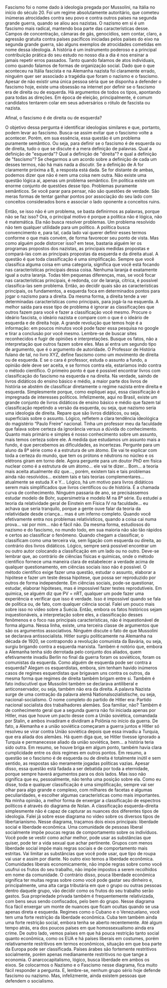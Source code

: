 ﻿Fascismo foi o nome dado à ideologia pregada por Mussolini, na Itália no início do século 20. Foi um regime absolutamente autoritário, que cometeu inúmeras atrocidades contra seu povo e contra outros países na segunda grande guerra, quando se aliou aos nazistas. O nazismo em si é um fascismo mais radical, mantendo boa parte das características desse.
Campos de concentração, câmaras de gás, genocídios, sem contar, claro, a agressão gratuita contra países pacíficos iniciadas pelos países do eixo na segunda grande guerra, são alguns exemplos de atrocidades cometidas em nome dessa ideologia.
A história é um instrumento poderoso e a principal contribuição prática do seu estudo no nosso dia a dia é nos ensinar a jamais repetir erros passados. Tanto quando falamos de atos individuais, como quando falamos de formas de organização social.
Dado que o que aconteceu na Itália fascista e na Alemanha nazista foi claramente errado, ninguém quer ser associado a tragédia que foram o nazismo e o fascismo.
Apesar de não existir uma única pessoa séria que se disponha a defender o fascismo hoje, existe uma obsessão na internet por definir se o fascismo era de direita ou de esquerda. Há argumentos de todos os tipos, apontando para todas as direções.
Em época de eleição, principalmente, é comum candidatos tentarem colar em seus adversários o rótulo de fascista ou nazista.


Afinal, o fascismo é de direita ou de esquerda?


O objetivo dessa pergunta é identificar ideologias similares e que, portanto, podem levar ao fascismo. Busca-se assim evitar que o fascismo volte a acontecer. Porém, em sua essência, essa questão é um problema puramente semântico. Ou seja, para definir se o fascismo é de esquerda ou de direita, tudo o que se discute é a mera definição de palavras. 
Qual a definição de "esquerda"? Qual a definição de "direita"? e qual a definição de "fascismo"?
Se chegarmos a um acordo sobre a definição de cada um desses termos, não há mais nada a discutir. Se a definição de A for claramente próxima a B, a resposta está dada. Se for distante de ambas, podemos dizer que não é nem uma coisa nem outra. Não existe uma questão lógica aí, apenas um problema semântico.
Em política existe um enorme conjunto de questões desse tipo. Problemas puramente semânticos. Se você parar para pensar, não são questões de verdade. São meras formas de tentar ganhar pontos por associação do seu lado com conceitos considerados bons e associar o lado oponente a conceitos ruins. 

Então, se isso não é um problema, se basta definirmos as palavras, porque não se faz isso? Ora, o principal motivo é porque a política não é lógica, não é matemática. Ela não busca resolver problemas. Um problema resolvido não tem qualquer utilidade para um político. 
A política busca convencimento e, para tal, cada lado vai querer definir esses termos conforme o que mais convém, de forma favorecer seu ponto de vista. 
Mas como alguém pode distorcer isso? em tese, bastaria alguém ler os programas propostos dos nazistas, as principais medidas propostas e compará-las com as principais propostas da esquerda e da direita atual.
A questão é que toda classificação é uma simplificação. Sempre que você classifica alguma coisa em uma categoria, significa que você está focando nas características principais dessa coisa. Nenhuma laranja é exatamente igual a outra laranja. Todas têm pequenas diferenças, mas, se você focar nas características principais, é redonda, cor de laranja, cítrica, é possível classifica-las sem problema.
Então, ao decidir quais são as características principais, os fundamentos, a esquerda foca em determinados pontos para jogar o nazismo para a direita. Da mesma forma, a direita tende a ver determinadas características como principais, para jogá-la na esquerda.
A melhor saída para esse tipo de problema é ignorar as classificações que outros fazem para você e fazer a classificação você mesmo. Procure o ideário fascista, o ideário nazista e compare com o que é o ideário de esquerda e de direita hoje. 
A grande revolução que temos hoje é a informação: em poucos minutos você pode fazer essa pesquisa no google e tirar a conclusão por você mesmo. Lembre-se de buscar sites reconhecidos e fugir de opiniões e interpretações. Busque os fatos, não a interpretação que outros fazem sobre eles.
Mas aí entra um segundo tipo de argumento, que é o argumento de autoridade.
O Professor de História fulano de tal, no livro XYZ, define fascismo como um movimento de direita ou de esquerda. E se o cara é professor, estuda o assunto a fundo, a opinião dele deve ser aceita, e se formos contra ela, estaríamos indo contra o método científico.
O primeiro ponto é que é possível encontrar livros com classificação do fascismo na esquerda e na direita. Na verdade, saindo de livros didáticos do ensino básico e médio, a maior parte dos livros de história se abstém de classificar diretamente o regime nazista entre direita e esquerda. Simplesmente porque, como expliquei aqui, essa classificação é impregnada de interesses políticos.
Infelizmente, aqui no Brasil, existe um grande conjunto de livros didáticos de ensino básico e médio que fazem tal classificação repetindo a versão da esquerda, ou seja, que nazismo seria uma ideologia de direita. Repare que são livros didáticos, ou seja, superficiais sobre o assunto. Lógico, refletem a clara tendência ideológica do magistério “Paulo Freire” nacional.
Tinha um professor meu da faculdade que falava sobre certeza da ignorância versus a dúvida do conhecimento. Quanto mais primário e simples é nosso conhecimento sobre um assunto, mais temos certeza sobre ele. A medida que estudamos um assunto mais a fundo, é que percebemos as dificuldades, as incertezas.
Pergunte para um aluno da 8ª série como é a estrutura de um átomo. Ele vai te explicar com toda a certeza do mundo, que tem os prótons e nêutrons no núcleo e os elétrons giram em torno dele. Agora pergunte para um doutor PhD em física nuclear como é a estrutura de um átomo... ele vai te dizer... Bom... a teoria mais aceita atualmente diz que..., porém, existem tais e tais problemas ainda não resolvidos... existem tais e tais teorias complementares... atualmente se estuda X e Y...
Lógico, há um motivo para livros didáticos serem mais simplificados que livros científicos ou de história. É a chamada curva de conhecimento. Ninguém passaria de ano, se precisássemos estudar modelo de Bohr, supersimetria e modelo M na 8ª série. Eu estudei a teoria da relatividade geral de Einstein em Física IV na faculdade... eu achava que seria tranquilo, porque a gente ouve falar da teoria da relatividade desde criança... mas é um inferno completo. Quando você efetivamente entra nos problemas relativísticos, quando a coisa cai numa prova... vai por mim... não é fácil não.
Da mesma forma, estudiosos do nazismo e do fascismo, no mundo todo, em sua maioria não são tão rápidos e certos ao classificar o fenômeno. Quando chegam a classificar, o classificam como uma terceira via, sem ligação com esquerda ou direita, ao contrário dos livros didáticos. Lógico, sempre será possível encontrar um ou outro autor colocando a classificação em um lado ou no outro.
Deve-se lembrar que, ao contrário de ciências físicas e químicas, onde o método científico fornece uma maneira clara de estabelecer a verdade acima de qualquer questionamento, em ciências sociais isso não é possível.
O método científico exige fazer uma questão, estudar o assunto, elaborar a hipótese e fazer um teste dessa hipótese, que possa ser reproduzido por outros de forma independente. Em ciências sociais, pode-se questionar, estudar, elaborar hipóteses, mas é impossível fazer testes reprodutíveis.
Em química, se alguém diz que PV = nRT, qualquer um pode fazer uma experiência e verificar que isso é verdade. Isso é impossível quando se fala de política ou, de fato, com qualquer ciência social. Falei um pouco mais sobre isso no vídeo sobre a Suécia.
Então, embora os fatos históricos sejam inquestionáveis, a interpretação sobre eles, a classificação desses fenômenos e o foco nas principais características, não é inquestionável de forma alguma. 
Nessa linha, existe, uma terceira classe de argumentos que são os argumentos associativos.
Ninguém discute o fato de que Mussolini se declarava antissocialista. Hitler surgiu politicamente na Alemanha na década de 1920, se contrapondo a revolução comunista da Bavária, ou seja, surgiu brigando contra a esquerda marxista.
Também é notório que, embora a Alemanha tenha sido derrotada pelo conjunto dos aliados, quem efetivamente invadiu Berlin no final da guerra foram os soviéticos, foram os comunistas da esquerda.
Como alguém de esquerda pode ser contra a esquerda? Alegam os esquerdistas, embora, sim tenham havido inúmeros casos de regimes esquerdistas que brigavam uns contra os outros, da mesma forma que regimes de direita também brigam entre si.
Também é fato indiscutível que Mussolini também se declarava antiliberal e anticonservador, ou seja, também não era da direita. 
A palavra Nazista surge de uma contração da palavra alemã Nationalsozialistische, ou seja, nacional-socialismo. O nome completo do partido de Hitler era: Partido nacional socialista dos trabalhadores alemães. Soa familiar, não?
Também é de conhecimento geral que a segunda guerra não foi iniciada apenas por Hitler, mas que houve um pacto desse com a União soviética, comandada por Stalin, e ambos invadiram e dividiram a Polônia no início da guerra.
De fato, a Alemanha e a união soviética começaram a guerra juntos e Hitler só resolveu se virar contra União soviética depois que essa invadiu a Turquia, que era aliada dos alemães. Há quem diga que, se Hitler tivesse ignorado a Turquia e permanecesse aliado da união soviética, bem... a história teria sido outra.
Em resumo, se houve briga em algum ponto, também havia clara cumplicidade entre os dois regimes em outros pontos.
Em resumo, a questão se o fascismo é de esquerda ou de direita é totalmente inútil e sem sentido, as respostas são meramente jogadas políticas vazias. Apesar disso, essa questão está fadada a ser debatida por toda a eternidade, porque sempre haverá argumentos para os dois lados.
Mas isso não significa que eu, pessoalmente, não tenha uma posição sobre ela.
Como eu disse, toda e qualquer classificação é uma simplificação, sempre vai ser olhar para algo grande e complexo, com milhares de facetas e algumas peculiaridades, e escolher algumas características como mais importantes. Na minha opinião, a melhor forma de enxergar a classificação de espectros políticos é através do diagrama de Nolan. A classificação esquerda-direita simplesmente não é capaz de capturar as nuances dos diferentes tipos de ideologia. Falei já sobre esse diagrama no vídeo sobre os diversos tipos de libertarianismo.
Nesse diagrama, traçamos dois eixos principais: liberdade social e liberdade econômica. Uma comunidade de pessoas liberal socialmente impõe poucas regras de comportamento sobre os indivíduos. Você pode se vestir como achar melhor, pode usar as substâncias que quiser, pode ter a vida sexual que achar pertinente. Grupos com menos liberdade social impõe mais regras sociais e de comportamento mais estritas. Vai limitar as substâncias que você pode usar, que tipo de roupa vai usar e assim por diante.
No outro eixo temos a liberdade econômica. Comunidades liberais economicamente, não impõe regras sobre como você usufrui os frutos do seu trabalho, não impõe impostos a serem recolhidos em nome da comunidade. O contrário disso, pouca liberdade econômica significa ter muitas regras sobre como você pode gastar seu dinheiro e, principalmente, uma alta carga tributária em que o grupo ou outras pessoas dentro daquele grupo, vão decidir como os frutos do seu trabalho serão gastos. Sua propriedade privada também é frequentemente relativizada, com bens seus sendo confiscados, pelo bem do grupo.
Nesse diagrama fica fácil enxergar um monte de nuances que ficam ocultas quando se usa apenas direta e esquerda. Regimes como o Cubano e o Venezuelano, você tem uma forte restrição da liberdade econômica. Cuba tem também ainda uma forte restrição social, embora tenha se aberto recentemente. Até algum tempo atrás, era dos poucos países em que homossexualismo ainda era crime.
De outro lado, vemos países em que há pouca restrição tanto social quanto econômica, como os EUA e há países liberais em costumes, porém relativamente restritivos em termos econômicos, situação em que boa parte da Europa pode ser classificada. Países árabes são fortemente restritivos socialmente, porém apenas medianamente restritivos no que tange a economia. O anarcocapitalismo, lógico, busca liberdade em ambos os eixos.
Se colocarmos o Nazismo e o Fascismo nesse diagrama, fica muito fácil responder a pergunta. E, lembre-se, nenhum grupo sério hoje defende fascismo ou nazismo. Mas, infelizmente, ainda existem pessoas que defendem o socialismo. 
